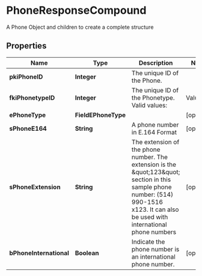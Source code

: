 

# PhoneResponseCompound

A Phone Object and children to create a complete structure

## Properties

| Name | Type | Description | Notes |
|------------ | ------------- | ------------- | -------------|
|**pkiPhoneID** | **Integer** | The unique ID of the Phone. |  |
|**fkiPhonetypeID** | **Integer** | The unique ID of the Phonetype.  Valid values:  |Value|Description| |-|-| |1|Office| |2|Home| |3|Mobile| |4|Fax| |5|Pager| |6|Toll Free| |  |
|**ePhoneType** | **FieldEPhoneType** |  |  [optional] |
|**sPhoneE164** | **String** | A phone number in E.164 Format |  [optional] |
|**sPhoneExtension** | **String** | The extension of the phone number.  The extension is the \&quot;123\&quot; section in this sample phone number: (514) 990-1516 x123.  It can also be used with international phone numbers |  [optional] |
|**bPhoneInternational** | **Boolean** | Indicate the phone number is an international phone number. |  [optional] |




